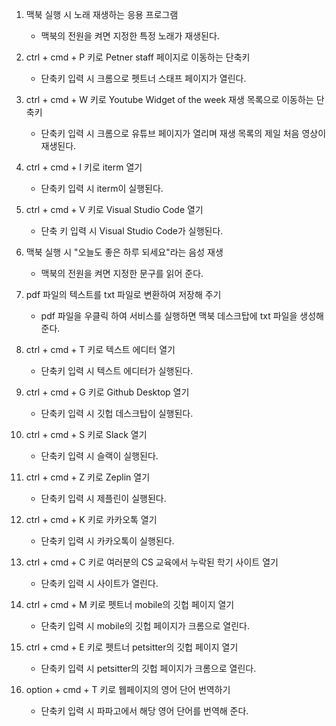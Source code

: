 1. 맥북 실행 시 노래 재생하는 응용 프로그램
    - 맥북의 전원을 켜면 지정한 특정 노래가 재생된다.

2. ctrl + cmd + P 키로 Petner staff 페이지로 이동하는 단축키
    - 단축키 입력 시 크롬으로 펫트너 스태프 페이지가 열린다.

3. ctrl + cmd + W 키로 Youtube Widget of the week 재생 목록으로 이동하는 단축키
    - 단축키 입력 시 크롬으로 유튜브 페이지가 열리며 재생 목록의 제일 처음 영상이 재생된다.

4. ctrl + cmd + I 키로 iterm 열기
    - 단축키 입력 시 iterm이 실행된다.

5. ctrl + cmd + V 키로 Visual Studio Code 열기
    - 단축 키 입력 시 Visual Studio Code가 실행된다.

6. 맥북 실행 시 "오늘도 좋은 하루 되세요"라는 음성 재생
    - 맥북의 전원을 켜면 지정한 문구를 읽어 준다.

7. pdf 파일의 텍스트를 txt 파일로 변환하여 저장해 주기
    - pdf 파일을 우클릭 하여 서비스를 실행하면 맥북 데스크탑에 txt 파일을 생성해 준다.

8. ctrl + cmd + T 키로 텍스트 에디터 열기
    - 단축키 입력 시 텍스트 에디터가 실행된다.

9. ctrl + cmd + G 키로 Github Desktop 열기
    - 단축키 입력 시 깃헙 데스크탑이 실행된다.

10. ctrl + cmd + S 키로 Slack 열기
    - 단축키 입력 시 슬랙이 실행된다.

11. ctrl + cmd + Z 키로 Zeplin 열기
    - 단축키 입력 시 제플린이 실행된다.

12. ctrl + cmd + K 키로 카카오톡 열기
    - 단축키 입력 시 카카오톡이 실행된다.

13. ctrl + cmd + C 키로 여러분의 CS 교육에서 누락된 학기 사이트 열기
    - 단축키 입력 시 사이트가 열린다.

14. ctrl + cmd + M 키로 펫트너 mobile의 깃헙 페이지 열기
    - 단축키 입력 시 mobile의 깃헙 페이지가 크롬으로 열린다.

15. ctrl + cmd + E 키로 펫트너 petsitter의 깃헙 페이지 열기
    - 단축키 입력 시 petsitter의 깃헙 페이지가 크롬으로 열린다.

16. option + cmd + T 키로 웹페이지의 영어 단어 번역하기
    - 단축키 입력 시 파파고에서 해당 영어 단어를 번역해 준다.
    